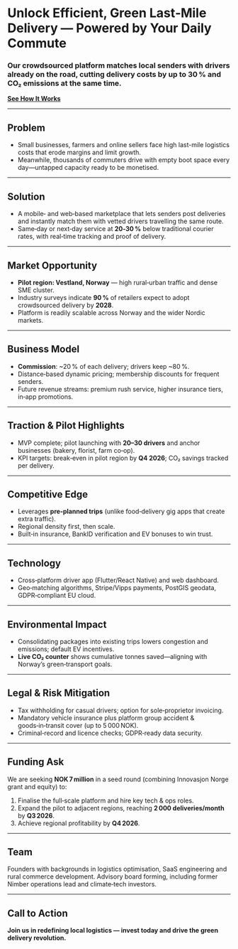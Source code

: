 # Unlock Efficient, Green Last‑Mile Delivery — Powered by Your Daily Commute

### Our crowdsourced platform matches local senders with drivers already on the road, cutting delivery costs by up to **30 %** and CO₂ emissions at the same time.

**[See How It Works](#)**

---

## Problem

- Small businesses, farmers and online sellers face high last-mile logistics costs that erode margins and limit growth.  
- Meanwhile, thousands of commuters drive with empty boot space every day—untapped capacity ready to be monetised.

---

## Solution

- A mobile‑ and web‑based marketplace that lets senders post deliveries and instantly match them with vetted drivers travelling the same route.  
- Same‑day or next‑day service at **20‑30 %** below traditional courier rates, with real‑time tracking and proof of delivery.

---

## Market Opportunity

- **Pilot region: Vestland, Norway** — high rural‑urban traffic and dense SME cluster.  
- Industry surveys indicate **90 %** of retailers expect to adopt crowdsourced delivery by **2028**.  
- Platform is readily scalable across Norway and the wider Nordic markets.

---

## Business Model

- **Commission**: ~20 % of each delivery; drivers keep ~80 %.  
- Distance‑based dynamic pricing; membership discounts for frequent senders.  
- Future revenue streams: premium rush service, higher insurance tiers, in‑app promotions.

---

## Traction & Pilot Highlights

- MVP complete; pilot launching with **20–30 drivers** and anchor businesses (bakery, florist, farm co‑op).  
- KPI targets: break‑even in pilot region by **Q4 2026**; CO₂ savings tracked per delivery.

---

## Competitive Edge

- Leverages **pre‑planned trips** (unlike food‑delivery gig apps that create extra traffic).  
- Regional density first, then scale.  
- Built‑in insurance, BankID verification and EV bonuses to win trust.

---

## Technology

- Cross‑platform driver app (Flutter/React Native) and web dashboard.  
- Geo‑matching algorithms, Stripe/Vipps payments, PostGIS geodata, GDPR‑compliant EU cloud.

---

## Environmental Impact

- Consolidating packages into existing trips lowers congestion and emissions; default EV incentives.  
- **Live CO₂ counter** shows cumulative tonnes saved—aligning with Norway’s green‑transport goals.

---

## Legal & Risk Mitigation

- Tax withholding for casual drivers; option for sole‑proprietor invoicing.  
- Mandatory vehicle insurance plus platform group accident & goods‑in‑transit cover (up to 5 000 NOK).  
- Criminal‑record and licence checks; GDPR‑ready data security.

---

## Funding Ask

We are seeking **NOK 7 million** in a seed round (combining Innovasjon Norge grant and equity) to:

1. Finalise the full‑scale platform and hire key tech & ops roles.  
2. Expand the pilot to adjacent regions, reaching **2 000 deliveries/month** by **Q3 2026**.  
3. Achieve regional profitability by **Q4 2026**.

---

## Team

Founders with backgrounds in logistics optimisation, SaaS engineering and rural commerce development. Advisory board forming, including former Nimber operations lead and climate‑tech investors.

---

## Call to Action

**Join us in redefining local logistics — invest today and drive the green delivery revolution.**
